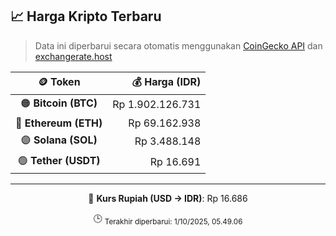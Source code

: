 

<!-- HARGA_KRIPTO -->
## 📈 Harga Kripto Terbaru

> Data ini diperbarui secara otomatis menggunakan [CoinGecko API](https://www.coingecko.com/) dan [exchangerate.host](https://exchangerate.host/)

<div align="center">

| 🪙 Token | 💰 Harga (IDR) |
|:------:|---------------:|
| 🟠 **Bitcoin (BTC)**   | Rp 1.902.126.731 |
| 🔵 **Ethereum (ETH)**  | Rp 69.162.938 |
| 🟣 **Solana (SOL)**    | Rp 3.488.148 |
| 🟢 **Tether (USDT)**   | Rp 16.691 |

---

💱 **Kurs Rupiah (USD → IDR)**: Rp 16.686

🕒 <sub>Terakhir diperbarui: 1/10/2025, 05.49.06</sub>

</div>
<!-- /HARGA_KRIPTO -->
